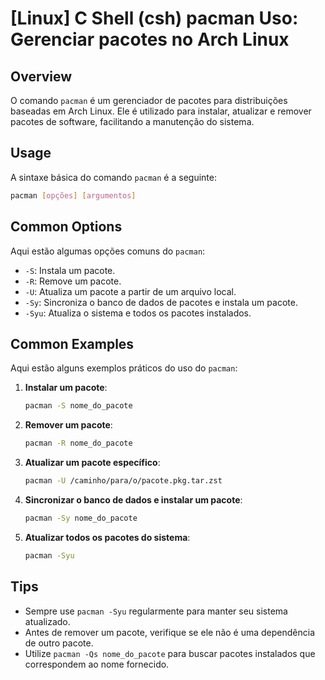 # [Linux] C Shell (csh) pacman Uso: Gerenciar pacotes no Arch Linux

## Overview
O comando `pacman` é um gerenciador de pacotes para distribuições baseadas em Arch Linux. Ele é utilizado para instalar, atualizar e remover pacotes de software, facilitando a manutenção do sistema.

## Usage
A sintaxe básica do comando `pacman` é a seguinte:

```bash
pacman [opções] [argumentos]
```

## Common Options
Aqui estão algumas opções comuns do `pacman`:

- `-S`: Instala um pacote.
- `-R`: Remove um pacote.
- `-U`: Atualiza um pacote a partir de um arquivo local.
- `-Sy`: Sincroniza o banco de dados de pacotes e instala um pacote.
- `-Syu`: Atualiza o sistema e todos os pacotes instalados.

## Common Examples
Aqui estão alguns exemplos práticos do uso do `pacman`:

1. **Instalar um pacote**:
   ```bash
   pacman -S nome_do_pacote
   ```

2. **Remover um pacote**:
   ```bash
   pacman -R nome_do_pacote
   ```

3. **Atualizar um pacote específico**:
   ```bash
   pacman -U /caminho/para/o/pacote.pkg.tar.zst
   ```

4. **Sincronizar o banco de dados e instalar um pacote**:
   ```bash
   pacman -Sy nome_do_pacote
   ```

5. **Atualizar todos os pacotes do sistema**:
   ```bash
   pacman -Syu
   ```

## Tips
- Sempre use `pacman -Syu` regularmente para manter seu sistema atualizado.
- Antes de remover um pacote, verifique se ele não é uma dependência de outro pacote.
- Utilize `pacman -Qs nome_do_pacote` para buscar pacotes instalados que correspondem ao nome fornecido.